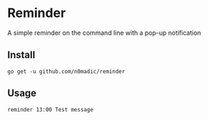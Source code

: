 # Reminder

A simple reminder on the command line with a pop-up notification

## Install

`go get -u github.com/n0madic/reminder`

## Usage

`reminder 13:00 Test message`
